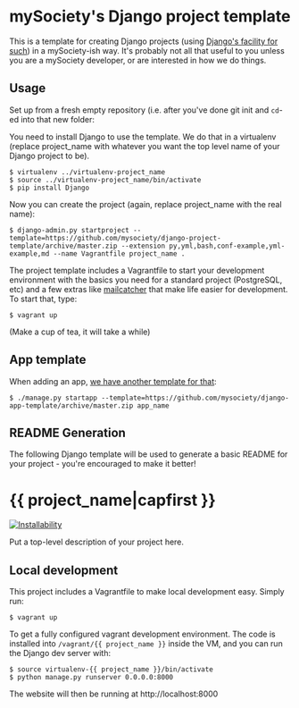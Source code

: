 [//]: # ({% comment "This weird comment is a hacky way to provide both a README for the template and a template for the README. Markdown will ignore this and Django's templating will ignore everything until the matching endcomment tag." %})

mySociety's Django project template
===================================

This is a template for creating Django projects (using [Django's facility for
such](https://docs.djangoproject.com/en/1.9/ref/django-admin/#cmdoption-startproject--template))
in a mySociety-ish way. It's probably not all that useful to you unless you
are a mySociety developer, or are interested in how we do things.

Usage
-----
Set up from a fresh empty repository (i.e. after you've done git init and
`cd`-ed into that new folder:

You need to install Django to use the template. We do that in a virtualenv
(replace project_name with whatever you want the top level name of your Django
project to be).

```
$ virtualenv ../virtualenv-project_name
$ source ../virtualenv-project_name/bin/activate
$ pip install Django
```

Now you can create the project (again, replace project_name with the real name):

```
$ django-admin.py startproject --template=https://github.com/mysociety/django-project-template/archive/master.zip --extension py,yml,bash,conf-example,yml-example,md --name Vagrantfile project_name .
```

The project template includes a Vagrantfile to start your development
environment with the basics you need for a standard project (PostgreSQL, etc)
and a few extras like [mailcatcher](https://mailcatcher.me/) that make life
easier for development. To start that, type:

```
$ vagrant up
```

(Make a cup of tea, it will take a while)

App template
------------
When adding an app, [we have another template for that](https://github.com/mysociety/django-app-template):

```
$ ./manage.py startapp --template=https://github.com/mysociety/django-app-template/archive/master.zip app_name
```

README Generation
-----------------

The following Django template will be used to generate a basic README for your
project - you're encouraged to make it better!

[//]: # ({% endcomment %}you can delete this line, it's a hack from the project template)
{{ project_name|capfirst }}
===========================

[![Installability](http://img.shields.io/badge/installability-gold-ffd700.svg)]()

Put a top-level description of your project here.

Local development
-----------------

This project includes a Vagrantfile to make local development easy.
Simply run:

    $ vagrant up

To get a fully configured vagrant development environment. The code is
installed into `/vagrant/{{ project_name }}` inside the VM, and you can run
the Django dev server with:

    $ source virtualenv-{{ project_name }}/bin/activate
    $ python manage.py runserver 0.0.0.0:8000

The website will then be running at http://localhost:8000
